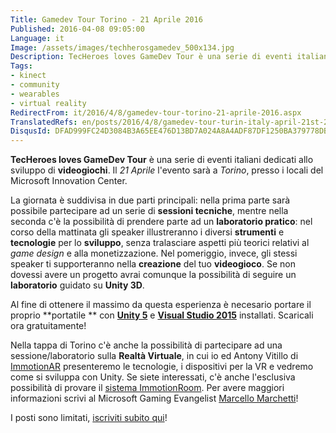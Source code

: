 ```yaml
---
Title: Gamedev Tour Torino - 21 Aprile 2016
Published: 2016-04-08 09:05:00
Language: it
Image: /assets/images/techherosgamedev_500x134.jpg
Description: TecHeroes loves GameDev Tour è una serie di eventi italiani dedicati allo sviluppo di videogiochi . Il 21 Aprile l'evento sarà a Torino , presso i locali del Microsoft Innovation Center. Nella tappa di Torino c'è anche la possibilità di partecipare ad una sessione/laboratorio sulla Realtà Virtuale , in cui Antony Vitillo ed io di ImmotionAR presenteremo le tecnologie, i dispositivi per la VR e vedremo come si sviluppa con Unity. Se siete interessati, c'è anche l'esclusiva possibilità di provare il sistema ImmotionRoom .
Tags:
- kinect
- community
- wearables
- virtual reality
RedirectFrom: it/2016/4/8/gamedev-tour-torino-21-aprile-2016.aspx
TranslatedRefs: en/posts/2016/4/8/gamedev-tour-turin-italy-april-21st-2016.md
DisqusId: DFAD999FC24D3084B3A65EE476D13BD7A024A8A4ADF87DF1250BA379778DB121
---
```

<span>**TecHeroes loves GameDev Tour** è una serie di eventi italiani dedicati allo sviluppo di **videogiochi**. Il *21 Aprile* l'evento sarà a *Torino*, presso i locali del Microsoft Innovation Center.</span>

<span>La giornata è suddivisa in due parti principali: nella prima parte sarà possibile partecipare ad un serie di **sessioni tecniche**, mentre nella seconda c'è la possibilità di prendere parte ad un **laboratorio pratico**: </span> nel corso della mattinata gli speaker illustreranno i diversi **strumenti** e **tecnologie** per lo **sviluppo**, senza tralasciare aspetti più teorici relativi al *game design* e alla monetizzazione. Nel pomeriggio, invece, gli stessi speaker ti supporteranno nella **creazione** del tuo **videogioco**. Se non dovessi avere un progetto avrai comunque la possibilità di seguire un **laboratorio** guidato su **Unity 3D**.

Al fine di ottenere il massimo da questa esperienza è necesario portare il proprio **portatile ** con <a href="http://unity3d.com/" target="_blank">**Unity 5**</a> e <a href="https://www.visualstudio.com/it-it/downloads" target="_blank">**Visual Studio 2015**</a> installati. Scaricali ora gratuitamente!

Nella tappa di Torino c'è anche la possibilità di partecipare ad una sessione/laboratorio sulla **Realtà Virtuale**, in cui io ed Antony Vitillo di <a href="http://www.immotionar.com/it/" target="_blank">ImmotionAR</a> presenteremo le tecnologie, i dispositivi per la VR e vedremo come si sviluppa con Unity. Se siete interessati, c'è anche l'esclusiva possibilità di provare il <a href="http://www.immotionar.com/it/servizi/immotionroom-immersione-in-spazi-virtuali/" target="_blank">sistema ImmotionRoom</a>. Per avere maggiori informazioni scrivi al Microsoft Gaming Evangelist <a href="mailto:mamarc@microsoft.com">Marcello Marchetti</a>!

I posti sono limitati, <a href="https://www.microsoftevents.com/profile/form/index.cfm?PKformID=0x10362750f1" target="_blank">iscriviti subito qui</a>!